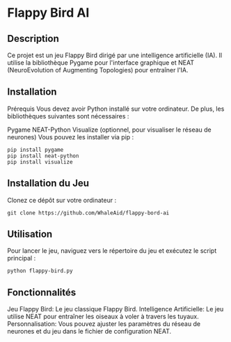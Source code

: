 # Flappy Bird AI
## Description
Ce projet est un jeu Flappy Bird dirigé par une intelligence artificielle (IA). Il utilise la bibliothèque Pygame pour l'interface graphique et NEAT (NeuroEvolution of Augmenting Topologies) pour entraîner l'IA.

## Installation
Prérequis
Vous devez avoir Python installé sur votre ordinateur. De plus, les bibliothèques suivantes sont nécessaires :

Pygame
NEAT-Python
Visualize (optionnel, pour visualiser le réseau de neurones)
Vous pouvez les installer via pip :

```
pip install pygame
pip install neat-python
pip install visualize
```

## Installation du Jeu
Clonez ce dépôt sur votre ordinateur :

```
git clone https://github.com/WhaleAid/flappy-bord-ai
```

## Utilisation
Pour lancer le jeu, naviguez vers le répertoire du jeu et exécutez le script principal :
```
python flappy-bird.py
```

## Fonctionnalités
Jeu Flappy Bird: Le jeu classique Flappy Bird.
Intelligence Artificielle: Le jeu utilise NEAT pour entraîner les oiseaux à voler à travers les tuyaux.
Personnalisation: Vous pouvez ajuster les paramètres du réseau de neurones et du jeu dans le fichier de configuration NEAT.
